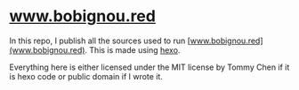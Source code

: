 # www.bobignou.red

In this repo, I publish all the sources used to run [www.bobignou.red](www.bobignou.red).
This is made using [hexo](https://github.com/hexojs/hexo).

Everything here is either licensed under the MIT license by Tommy Chen if it is hexo code or public domain if I wrote it.

